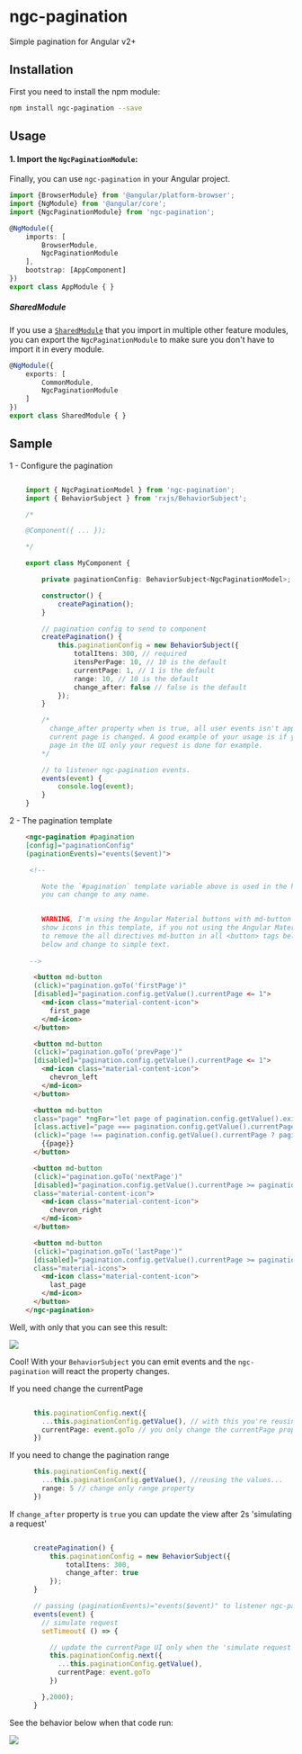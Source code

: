 # ngc-pagination

Simple pagination for Angular v2+

## Installation

First you need to install the npm module:

```sh
npm install ngc-pagination --save
```

## Usage

#### 1. Import the `NgcPaginationModule`:

Finally, you can use `ngc-pagination` in your Angular project.

```ts
import {BrowserModule} from '@angular/platform-browser';
import {NgModule} from '@angular/core';
import {NgcPaginationModule} from 'ngc-pagination';

@NgModule({
    imports: [
        BrowserModule,
        NgcPaginationModule
    ],
    bootstrap: [AppComponent]
})
export class AppModule { }
```

##### SharedModule

If you use a [`SharedModule`](https://angular.io/docs/ts/latest/guide/ngmodule.html#!#shared-modules) that you import in multiple other feature modules,
you can export the `NgcPaginationModule` to make sure you don't have to import it in every module.

```ts
@NgModule({
    exports: [
        CommonModule,
        NgcPaginationModule
    ]
})
export class SharedModule { }
```

## Sample

1 - Configure the pagination

```Typescript

    import { NgcPaginationModel } from 'ngc-pagination';
    import { BehaviorSubject } from 'rxjs/BehaviorSubject';

    /*

    @Component({ ... });

    */

    export class MyComponent {

        private paginationConfig: BehaviorSubject<NgcPaginationModel>;

        constructor() {
            createPagination();
        }

        // pagination config to send to component
        createPagination() {
            this.paginationConfig = new BehaviorSubject({
                totalItens: 300, // required
                itensPerPage: 10, // 10 is the default
                currentPage: 1, // 1 is the default
                range: 10, // 10 is the default
                change_after: false // false is the default
            });
        }

        /*
          change_after property when is true, all user events isn't applied into the view when the 
          current page is changed. A good example of your usage is if you want to update the current 
          page in the UI only your request is done for example.
        */

        // to listener ngc-pagination events.
        events(event) {
            console.log(event);
        }
    }

```


2 - The pagination template

```HTML
    <ngc-pagination #pagination 
    [config]="paginationConfig" 
    (paginationEvents)="events($event)">

     <!-- 

        Note the `#pagination` template variable above is used in the html below to get the component reference.
        you can change to any name.

     
        WARNING, I'm using the Angular Material buttons with md-button directive and <md-icon> to 
        show icons in this template, if you not using the Angular Material in your project you need 
        to remove the all directives md-button in all <button> tags below and remove all <md-icon> 
        below and change to simple text.
    
     -->

      <button md-button 
      (click)="pagination.goTo('firstPage')"
      [disabled]="pagination.config.getValue().currentPage <= 1">
        <md-icon class="material-content-icon">
          first_page
        </md-icon>
      </button>

      <button md-button 
      (click)="pagination.goTo('prevPage')"
      [disabled]="pagination.config.getValue().currentPage <= 1">
        <md-icon class="material-content-icon">
          chevron_left
        </md-icon>
      </button>

      <button md-button 
      class="page" *ngFor="let page of pagination.config.getValue().exibition" 
      [class.active]="page === pagination.config.getValue().currentPage"
      (click)="page !== pagination.config.getValue().currentPage ? pagination.goTo('pageChanged', page) : undefined">
        {{page}}
      </button>

      <button md-button 
      (click)="pagination.goTo('nextPage')" 
      [disabled]="pagination.config.getValue().currentPage >= pagination.config.getValue().totalPages" 
      class="material-content-icon">
        <md-icon class="material-content-icon">
          chevron_right
        </md-icon>
      </button>

      <button md-button 
      (click)="pagination.goTo('lastPage')"
      [disabled]="pagination.config.getValue().currentPage >= pagination.config.getValue().totalPages" 
      class="material-icons">
        <md-icon class="material-content-icon">
          last_page
        </md-icon>
      </button>
    </ngc-pagination>
```

Well, with only that you can see this result:

![](http://g.recordit.co/rH0P2bdttK.gif)


Cool! With your `BehaviorSubject` you can emit events and the `ngc-pagination` will react the property changes.

If you need change the currentPage

```Typescript

      this.paginationConfig.next({
        ...this.paginationConfig.getValue(), // with this you're reusing the active properties like totalItens, range...
        currentPage: event.goTo // you only change the currentPage property
      })

```

If you need to change the pagination range

```Typescript
      this.paginationConfig.next({
        ...this.paginationConfig.getValue(), //reusing the values...
        range: 5 // change only range property
      })
```

If `change_after` property is `true` you can update the view after 2s 'simulating a request'

```Typescript

      createPagination() {
          this.paginationConfig = new BehaviorSubject({
              totalItens: 300,
              change_after: true
          });
      }

      // passing (paginationEvents)="events($event)" to listener ngc-pagination events
      events(event) {
        // simulate request
        setTimeout( () => {

          // update the currentPage UI only when the 'simulate request is back' after 2s
          this.paginationConfig.next({
            ...this.paginationConfig.getValue(),
            currentPage: event.goTo
          })

        },2000);
      }
```

See the behavior below when that code run:

![](http://g.recordit.co/69wMYPL8qj.gif)